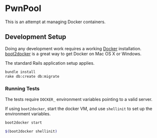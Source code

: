 #  PwnPool

This is an attempt at managing Docker containers.

## Development Setup

Doing any development work requires a working [Docker](https://www.docker.com/)
installation. [boot2docker](http://boot2docker.io/) is a great way to get
Docker on Mac OS X or Windows.

The standard Rails application setup applies.

```bash
bundle install
rake db:create db:migrate
```

### Running Tests

The tests require `DOCKER_` environment variables pointing to a valid server.

If using `boot2docker`, start the docker VM, and use `shellinit` to set up the
environment variables.

```bash
boot2docker start

$(boot2docker shellinit)
```
